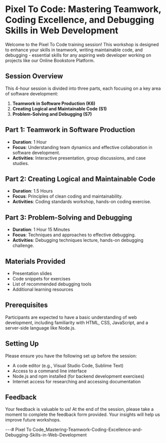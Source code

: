 # Pixel To Code: Mastering Teamwork, Coding Excellence, and Debugging Skills in Web Development

Welcome to the Pixel To Code training session! This workshop is designed to enhance your skills in teamwork, writing maintainable code, and debugging - essential skills for any aspiring web developer working on projects like our Online Bookstore Platform.

## Session Overview

This 4-hour session is divided into three parts, each focusing on a key area of software development:

1. **Teamwork in Software Production (K6)**
2. **Creating Logical and Maintainable Code (S1)**
3. **Problem-Solving and Debugging (S7)**

## Part 1: Teamwork in Software Production

- **Duration**: 1 Hour
- **Focus**: Understanding team dynamics and effective collaboration in software development.
- **Activities**: Interactive presentation, group discussions, and case studies.

## Part 2: Creating Logical and Maintainable Code

- **Duration**: 1.5 Hours
- **Focus**: Principles of clean coding and maintainability.
- **Activities**: Coding standards workshop, hands-on coding exercise.

## Part 3: Problem-Solving and Debugging

- **Duration**: 1 Hour 15 Minutes
- **Focus**: Techniques and approaches to effective debugging.
- **Activities**: Debugging techniques lecture, hands-on debugging challenge.

## Materials Provided

- Presentation slides
- Code snippets for exercises
- List of recommended debugging tools
- Additional learning resources

## Prerequisites

Participants are expected to have a basic understanding of web development, including familiarity with HTML, CSS, JavaScript, and a server-side language like Node.js.

## Setting Up

Please ensure you have the following set up before the session:
- A code editor (e.g., Visual Studio Code, Sublime Text)
- Access to a command line interface
- Node.js and npm installed (for backend development exercises)
- Internet access for researching and accessing documentation

## Feedback

Your feedback is valuable to us! At the end of the session, please take a moment to complete the feedback form provided. Your insights will help us improve future workshops.

---# Pixel To Code_Mastering-Teamwork-Coding-Excellence-and-Debugging-Skills-in-Web-Development
